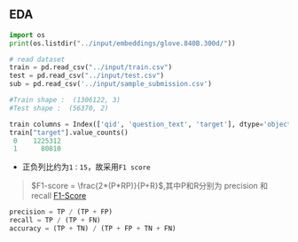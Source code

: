 
## EDA

```python
import os
print(os.listdir("../input/embeddings/glove.840B.300d/"))

# read dataset
train = pd.read_csv("../input/train.csv")
test = pd.read_csv("../input/test.csv")
sub = pd.read_csv('../input/sample_submission.csv')

#Train shape :  (1306122, 3)
#Test shape :  (56370, 2)

train columns = Index(['qid', 'question_text', 'target'], dtype='object')
train["target"].value_counts()
 0    1225312
 1      80810

```
- 正负列比约为`1：15`，故采用`F1 score`


> $F1-score = \frac{2*(P*RP)}{P+R}$,其中P和R分别为 precision 和 recall
[F1-Score](./docs/precision-recall.jpg)

```python
precision = TP / (TP + FP)
recall = TP / (TP + FN)
accuracy = (TP + TN) / (TP + FP + TN + FN)
```
